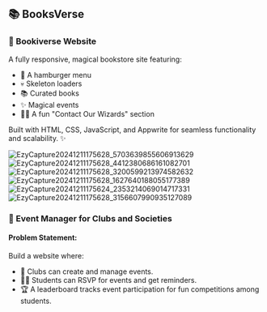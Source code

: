 ## 📚 BooksVerse

### 🌟 Bookiverse Website
A fully responsive, magical bookstore site featuring:
- 📖 A hamburger menu
- 💀 Skeleton loaders
- 📚 Curated books
- ✨ Magical events
- 🧙‍♂️ A fun "Contact Our Wizards" section

Built with HTML, CSS, JavaScript, and Appwrite for seamless functionality and scalability. ✨

![EzyCapture20241211175628_5703639855606913629](https://github.com/user-attachments/assets/30b43897-ebcf-4ad4-acdc-65326c5187b2)
![EzyCapture20241211175628_4412380686161082701](https://github.com/user-attachments/assets/9c7026fd-6834-4e54-b3dd-74fa18604bf0)
![EzyCapture20241211175628_3200599213974582632](https://github.com/user-attachments/assets/ad37708f-7a4a-45d0-854e-28474d374bce)
![EzyCapture20241211175628_1627640188055177389](https://github.com/user-attachments/assets/aba75d3c-8a53-4bbc-9c08-d305b4059629)
![EzyCapture20241211175624_2353214069014717331](https://github.com/user-attachments/assets/62b176e5-7c14-4564-b361-0f774af5859e)
![EzyCapture20241211175628_3156607990935127089](https://github.com/user-attachments/assets/f5d91712-0794-4576-bc7e-d1f848000d34)

### 🎉 Event Manager for Clubs and Societies
#### Problem Statement:
Build a website where:
- 🏫 Clubs can create and manage events.
- 👩‍🎓 Students can RSVP for events and get reminders.
- 🏆 A leaderboard tracks event participation for fun competitions among students.
